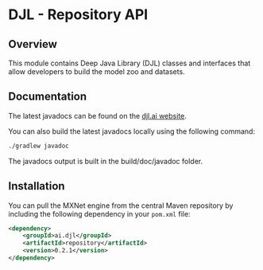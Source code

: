 # DJL - Repository API

## Overview

This module contains Deep Java Library (DJL) classes and interfaces that allow developers to build the model zoo and datasets.

## Documentation

The latest javadocs can be found on the [djl.ai website](https://javadoc.djl.ai/repository/0.2.1/index.html).

You can also build the latest javadocs locally using the following command:

```sh
./gradlew javadoc
```
The javadocs output is built in the build/doc/javadoc folder.


## Installation
You can pull the MXNet engine from the central Maven repository by including the following dependency in your `pom.xml` file:

```xml
<dependency>
    <groupId>ai.djl</groupId>
    <artifactId>repository</artifactId>
    <version>0.2.1</version>
</dependency>
```

